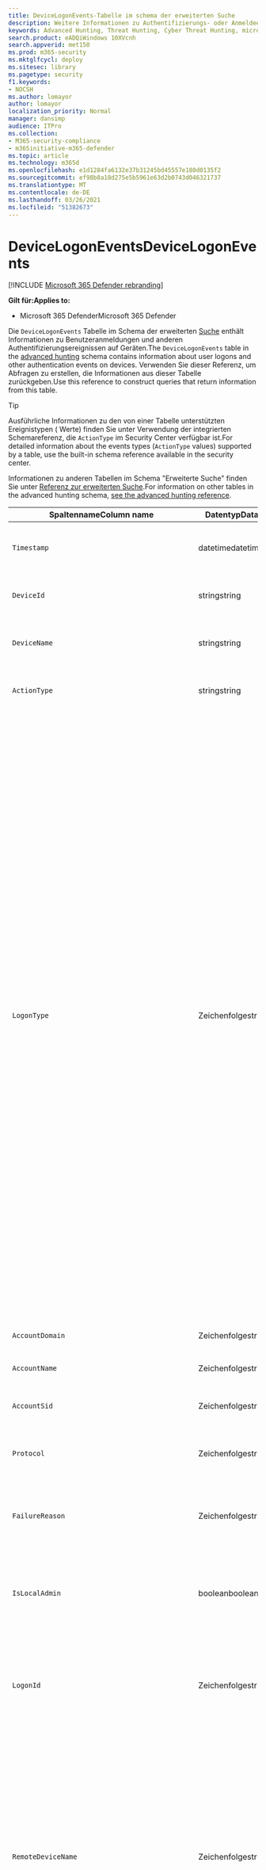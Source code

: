 ```yaml
---
title: DeviceLogonEvents-Tabelle im schema der erweiterten Suche
description: Weitere Informationen zu Authentifizierungs- oder Anmeldeereignissen finden Sie in der DeviceLogonEvents-Tabelle des schemas für die erweiterte Suche.
keywords: Advanced Hunting, Threat Hunting, Cyber Threat Hunting, microsoft threat protection, microsoft 365, mtp, m365, search, query, telemetry, schema reference, kusto, table, column, data type, description, logonevents, DeviceLogonEvents, authentication, logon, sign in
search.product: eADQiWindows 10XVcnh
search.appverid: met150
ms.prod: m365-security
ms.mktglfcycl: deploy
ms.sitesec: library
ms.pagetype: security
f1.keywords:
- NOCSH
ms.author: lomayor
author: lomayor
localization_priority: Normal
manager: dansimp
audience: ITPro
ms.collection:
- M365-security-compliance
- m365initiative-m365-defender
ms.topic: article
ms.technology: m365d
ms.openlocfilehash: e1d1284fa6132e37b31245bd45557e180d0135f2
ms.sourcegitcommit: ef98b8a18d275e5b5961e63d2b0743d046321737
ms.translationtype: MT
ms.contentlocale: de-DE
ms.lasthandoff: 03/26/2021
ms.locfileid: "51382673"
---
```

# <a name="devicelogonevents"></a><span data-ttu-id="04656-104">DeviceLogonEvents</span><span class="sxs-lookup"><span data-stu-id="04656-104">DeviceLogonEvents</span></span>

[!INCLUDE [Microsoft 365 Defender rebranding](../includes/microsoft-defender.md)]


<span data-ttu-id="04656-105">**Gilt für:**</span><span class="sxs-lookup"><span data-stu-id="04656-105">**Applies to:**</span></span>
- <span data-ttu-id="04656-106">Microsoft 365 Defender</span><span class="sxs-lookup"><span data-stu-id="04656-106">Microsoft 365 Defender</span></span>



<span data-ttu-id="04656-107">Die `DeviceLogonEvents` Tabelle im Schema der erweiterten [Suche](advanced-hunting-overview.md) enthält Informationen zu Benutzeranmeldungen und anderen Authentifizierungsereignissen auf Geräten.</span><span class="sxs-lookup"><span data-stu-id="04656-107">The `DeviceLogonEvents` table in the [advanced hunting](advanced-hunting-overview.md) schema contains information about user logons and other authentication events on devices.</span></span> <span data-ttu-id="04656-108">Verwenden Sie dieser Referenz, um Abfragen zu erstellen, die Informationen aus dieser Tabelle zurückgeben.</span><span class="sxs-lookup"><span data-stu-id="04656-108">Use this reference to construct queries that return information from this table.</span></span>

>[!TIP]
> <span data-ttu-id="04656-109">Ausführliche Informationen zu den von einer Tabelle unterstützten Ereignistypen ( Werte) finden Sie unter Verwendung der integrierten Schemareferenz, die `ActionType` im Security Center verfügbar ist.</span><span class="sxs-lookup"><span data-stu-id="04656-109">For detailed information about the events types (`ActionType` values) supported by a table, use the built-in schema reference available in the security center.</span></span>

<span data-ttu-id="04656-110">Informationen zu anderen Tabellen im Schema "Erweiterte Suche" finden Sie unter [Referenz zur erweiterten Suche](advanced-hunting-schema-tables.md).</span><span class="sxs-lookup"><span data-stu-id="04656-110">For information on other tables in the advanced hunting schema, [see the advanced hunting reference](advanced-hunting-schema-tables.md).</span></span>

| <span data-ttu-id="04656-111">Spaltenname</span><span class="sxs-lookup"><span data-stu-id="04656-111">Column name</span></span> | <span data-ttu-id="04656-112">Datentyp</span><span class="sxs-lookup"><span data-stu-id="04656-112">Data type</span></span> | <span data-ttu-id="04656-113">Beschreibung</span><span class="sxs-lookup"><span data-stu-id="04656-113">Description</span></span> |
|-------------|-----------|-------------|
| `Timestamp` | <span data-ttu-id="04656-114">datetime</span><span class="sxs-lookup"><span data-stu-id="04656-114">datetime</span></span> | <span data-ttu-id="04656-115">Datum und Uhrzeit der Aufzeichnung des Ereignisses</span><span class="sxs-lookup"><span data-stu-id="04656-115">Date and time when the event was recorded</span></span> |
| `DeviceId` | <span data-ttu-id="04656-116">string</span><span class="sxs-lookup"><span data-stu-id="04656-116">string</span></span> | <span data-ttu-id="04656-117">Eindeutiger Bezeichner für den Computer im Dienst</span><span class="sxs-lookup"><span data-stu-id="04656-117">Unique identifier for the machine in the service</span></span> |
| `DeviceName` | <span data-ttu-id="04656-118">string</span><span class="sxs-lookup"><span data-stu-id="04656-118">string</span></span> | <span data-ttu-id="04656-119">Vollqualifizierter Domänenname (FQDN) des Computers</span><span class="sxs-lookup"><span data-stu-id="04656-119">Fully qualified domain name (FQDN) of the machine</span></span> |
| `ActionType` | <span data-ttu-id="04656-120">string</span><span class="sxs-lookup"><span data-stu-id="04656-120">string</span></span> |<span data-ttu-id="04656-121">Typ der Aktivität, die das Ereignis ausgelöst hat</span><span class="sxs-lookup"><span data-stu-id="04656-121">Type of activity that triggered the event</span></span> |
| `LogonType` | <span data-ttu-id="04656-122">Zeichenfolge</span><span class="sxs-lookup"><span data-stu-id="04656-122">string</span></span> | <span data-ttu-id="04656-123">Typ der Anmeldesitzung, insbesondere:</span><span class="sxs-lookup"><span data-stu-id="04656-123">Type of logon session, specifically:</span></span><br><br> <span data-ttu-id="04656-124">- **Interaktiv** – Benutzer interagiert physisch mit dem Computer mithilfe der lokalen Tastatur und des Bildschirms</span><span class="sxs-lookup"><span data-stu-id="04656-124">- **Interactive** - User physically interacts with the machine using the local keyboard and screen</span></span><br><br> <span data-ttu-id="04656-125">- **Remote-interaktive (RDP)-Anmeldungen** – Benutzer interagiert remote mit dem Computer mithilfe von Remotedesktop, Terminaldiensten, Remoteunterstützung oder anderen RDP-Clients</span><span class="sxs-lookup"><span data-stu-id="04656-125">- **Remote interactive (RDP) logons** - User interacts with the machine remotely using Remote Desktop, Terminal Services, Remote Assistance, or other RDP clients</span></span><br><br> <span data-ttu-id="04656-126">- **Netzwerk** – Sitzung, die initiiert wird, wenn über PsExec auf den Computer zugegriffen wird oder wenn auf freigegebene Ressourcen auf dem Computer zugegriffen wird( z. B. Drucker und freigegebene Ordner).</span><span class="sxs-lookup"><span data-stu-id="04656-126">- **Network** - Session initiated when the machine is accessed using PsExec or when shared resources on the machine, such as printers and shared folders, are accessed</span></span><br><br> <span data-ttu-id="04656-127">- **Batch** – Sitzung, die von geplanten Vorgängen initiiert wurde</span><span class="sxs-lookup"><span data-stu-id="04656-127">- **Batch** - Session initiated by scheduled tasks</span></span><br><br> <span data-ttu-id="04656-128">- **Dienst** – Sitzung, die von Diensten beim Start initiiert wurde</span><span class="sxs-lookup"><span data-stu-id="04656-128">- **Service** - Session initiated by services as they start</span></span><br> |
| `AccountDomain` | <span data-ttu-id="04656-129">Zeichenfolge</span><span class="sxs-lookup"><span data-stu-id="04656-129">string</span></span> | <span data-ttu-id="04656-130">Domäne des Kontos</span><span class="sxs-lookup"><span data-stu-id="04656-130">Domain of the account</span></span> |
| `AccountName` | <span data-ttu-id="04656-131">Zeichenfolge</span><span class="sxs-lookup"><span data-stu-id="04656-131">string</span></span> | <span data-ttu-id="04656-132">Benutzername des Kontos</span><span class="sxs-lookup"><span data-stu-id="04656-132">User name of the account</span></span> |
| `AccountSid` | <span data-ttu-id="04656-133">Zeichenfolge</span><span class="sxs-lookup"><span data-stu-id="04656-133">string</span></span> | <span data-ttu-id="04656-134">Security Identifier (SID) des Kontos</span><span class="sxs-lookup"><span data-stu-id="04656-134">Security Identifier (SID) of the account</span></span> |
| `Protocol` | <span data-ttu-id="04656-135">Zeichenfolge</span><span class="sxs-lookup"><span data-stu-id="04656-135">string</span></span> | <span data-ttu-id="04656-136">Während der Kommunikation verwendetes Protokoll</span><span class="sxs-lookup"><span data-stu-id="04656-136">Protocol used during the communication</span></span> |
| `FailureReason` | <span data-ttu-id="04656-137">Zeichenfolge</span><span class="sxs-lookup"><span data-stu-id="04656-137">string</span></span> | <span data-ttu-id="04656-138">Informationen zur Erklärung, warum die aufgezeichnete Aktion fehlgeschlagen ist</span><span class="sxs-lookup"><span data-stu-id="04656-138">Information explaining why the recorded action failed</span></span> |
| `IsLocalAdmin` | <span data-ttu-id="04656-139">boolean</span><span class="sxs-lookup"><span data-stu-id="04656-139">boolean</span></span> | <span data-ttu-id="04656-140">Boolescher Indikator, ob der Benutzer ein lokaler Administrator auf dem Computer ist</span><span class="sxs-lookup"><span data-stu-id="04656-140">Boolean indicator of whether the user is a local administrator on the machine</span></span> |
| `LogonId` | <span data-ttu-id="04656-141">Zeichenfolge</span><span class="sxs-lookup"><span data-stu-id="04656-141">string</span></span> | <span data-ttu-id="04656-142">Bezeichner für eine Anmeldesitzung.</span><span class="sxs-lookup"><span data-stu-id="04656-142">Identifier for a logon session.</span></span> <span data-ttu-id="04656-143">Dieser Bezeichner ist auf demselben Computer nur zwischen Neustarts eindeutig</span><span class="sxs-lookup"><span data-stu-id="04656-143">This identifier is unique on the same machine only between restarts</span></span> |
| `RemoteDeviceName` | <span data-ttu-id="04656-144">Zeichenfolge</span><span class="sxs-lookup"><span data-stu-id="04656-144">string</span></span> | <span data-ttu-id="04656-145">Name des Computers, der einen Remotevorgang auf dem betroffenen Computer ausgeführt hat.</span><span class="sxs-lookup"><span data-stu-id="04656-145">Name of the machine that performed a remote operation on the affected machine.</span></span> <span data-ttu-id="04656-146">Je nach gemeldeten Ereignis kann es sich bei diesem Namen um einen vollqualifizierten Domänennamen (Fully Qualified Domain Name, FQDN), einen NetBIOS-Namen oder einen Hostnamen ohne Domäneninformationen geben.</span><span class="sxs-lookup"><span data-stu-id="04656-146">Depending on the event being reported, this name could be a fully-qualified domain name (FQDN), a NetBIOS name  or a host name without domain information</span></span> |
| `RemoteIP` | <span data-ttu-id="04656-147">string</span><span class="sxs-lookup"><span data-stu-id="04656-147">string</span></span> | <span data-ttu-id="04656-148">IP-Adresse, mit der eine Verbindung hergestellt wurde</span><span class="sxs-lookup"><span data-stu-id="04656-148">IP address that was being connected to</span></span> |
| `RemoteIPType` | <span data-ttu-id="04656-149">Zeichenfolge</span><span class="sxs-lookup"><span data-stu-id="04656-149">string</span></span> | <span data-ttu-id="04656-150">Typ der IP-Adresse, z. B. Public, Private, Reserved, Loopback, Teredo, FourToSixMapping und Broadcast</span><span class="sxs-lookup"><span data-stu-id="04656-150">Type of IP address, for example Public, Private, Reserved, Loopback, Teredo, FourToSixMapping, and Broadcast</span></span> |
| `RemotePort` | <span data-ttu-id="04656-151">int</span><span class="sxs-lookup"><span data-stu-id="04656-151">int</span></span> | <span data-ttu-id="04656-152">TCP-Port auf dem Remotegerät, mit dem eine Verbindung hergestellt wurde</span><span class="sxs-lookup"><span data-stu-id="04656-152">TCP port on the remote device that was being connected to</span></span> |
| `InitiatingProcessAccountDomain` | <span data-ttu-id="04656-153">Zeichenfolge</span><span class="sxs-lookup"><span data-stu-id="04656-153">string</span></span> | <span data-ttu-id="04656-154">Domäne des Kontos, mit dem der Prozess für das Ereignis verantwortlich war</span><span class="sxs-lookup"><span data-stu-id="04656-154">Domain of the account that ran the process responsible for the event</span></span> |
| `InitiatingProcessAccountName` | <span data-ttu-id="04656-155">Zeichenfolge</span><span class="sxs-lookup"><span data-stu-id="04656-155">string</span></span> | <span data-ttu-id="04656-156">Benutzername des Kontos, das den prozess für das Ereignis verantwortlich führte</span><span class="sxs-lookup"><span data-stu-id="04656-156">User name of the account that ran the process responsible for the event</span></span> |
| `InitiatingProcessAccountSid` | <span data-ttu-id="04656-157">Zeichenfolge</span><span class="sxs-lookup"><span data-stu-id="04656-157">string</span></span> | <span data-ttu-id="04656-158">Security Identifier (SID) des Kontos, das den für das Ereignis verantwortlichen Prozess führte</span><span class="sxs-lookup"><span data-stu-id="04656-158">Security Identifier (SID) of the account that ran the process responsible for the event</span></span> |
| `InitiatingProcessAccountUpn` | <span data-ttu-id="04656-159">Zeichenfolge</span><span class="sxs-lookup"><span data-stu-id="04656-159">string</span></span> | <span data-ttu-id="04656-160">Benutzerprinzipalname (UPN) des Kontos, das den für das Ereignis verantwortlichen Prozess führte</span><span class="sxs-lookup"><span data-stu-id="04656-160">User principal name (UPN) of the account that ran the process responsible for the event</span></span> |
| ` InitiatingProcessAccountObjectId` | <span data-ttu-id="04656-161">Zeichenfolge</span><span class="sxs-lookup"><span data-stu-id="04656-161">string</span></span> | <span data-ttu-id="04656-162">Azure AD-Objekt-ID des Benutzerkontos, das den für das Ereignis verantwortlichen Prozess ausgeführt hat</span><span class="sxs-lookup"><span data-stu-id="04656-162">Azure AD object ID of the user account that ran the process responsible for the event</span></span> |
| `InitiatingProcessIntegrityLevel` | <span data-ttu-id="04656-163">Zeichenfolge</span><span class="sxs-lookup"><span data-stu-id="04656-163">string</span></span> | <span data-ttu-id="04656-164">Integritätsebene des Prozesses, der das Ereignis initiiert hat.</span><span class="sxs-lookup"><span data-stu-id="04656-164">Integrity level of the process that initiated the event.</span></span> <span data-ttu-id="04656-165">Windows weist Prozesse Integritätsstufen basierend auf bestimmten Merkmalen zu, z. B. wenn sie über einen Internetdownload gestartet wurden.</span><span class="sxs-lookup"><span data-stu-id="04656-165">Windows assigns integrity levels to processes based on certain characteristics, such as if they were launched from an internet download.</span></span> <span data-ttu-id="04656-166">Diese Integritätsstufen beeinflussen Berechtigungen für Ressourcen</span><span class="sxs-lookup"><span data-stu-id="04656-166">These integrity levels influence permissions to resources</span></span> |
| `InitiatingProcessTokenElevation` | <span data-ttu-id="04656-167">Zeichenfolge</span><span class="sxs-lookup"><span data-stu-id="04656-167">string</span></span> | <span data-ttu-id="04656-168">Tokentyp, der angibt, ob die Berechtigungserweiterung für die Benutzerzugriffssteuerung (User Access Control, UAC) auf den Prozess angewendet wurde, der das Ereignis initiiert hat</span><span class="sxs-lookup"><span data-stu-id="04656-168">Token type indicating the presence or absence of User Access Control (UAC) privilege elevation applied to the process that initiated the event</span></span> |
| `InitiatingProcessSHA1` | <span data-ttu-id="04656-169">Zeichenfolge</span><span class="sxs-lookup"><span data-stu-id="04656-169">string</span></span> | <span data-ttu-id="04656-170">SHA-1 des Prozesses (Bilddatei), der das Ereignis initiiert hat</span><span class="sxs-lookup"><span data-stu-id="04656-170">SHA-1 of the process (image file) that initiated the event</span></span> |
| `InitiatingProcessSHA256` | <span data-ttu-id="04656-171">Zeichenfolge</span><span class="sxs-lookup"><span data-stu-id="04656-171">string</span></span> | <span data-ttu-id="04656-172">SHA-256 des Prozesses (Bilddatei), der das Ereignis initiiert hat.</span><span class="sxs-lookup"><span data-stu-id="04656-172">SHA-256 of the process (image file) that initiated the event.</span></span> <span data-ttu-id="04656-173">Dieses Feld wird in der Regel nicht aufgefüllt– verwenden Sie die SPALTE SHA1, wenn verfügbar</span><span class="sxs-lookup"><span data-stu-id="04656-173">This field is usually not populated—use the SHA1 column when available</span></span> |
| `InitiatingProcessMD5` | <span data-ttu-id="04656-174">Zeichenfolge</span><span class="sxs-lookup"><span data-stu-id="04656-174">string</span></span> | <span data-ttu-id="04656-175">MD5-Hash des Prozesses (Bilddatei), der das Ereignis initiiert hat</span><span class="sxs-lookup"><span data-stu-id="04656-175">MD5 hash of the process (image file) that initiated the event</span></span> |
| `InitiatingProcessFileName` | <span data-ttu-id="04656-176">Zeichenfolge</span><span class="sxs-lookup"><span data-stu-id="04656-176">string</span></span> | <span data-ttu-id="04656-177">Name des Prozesses, der das Ereignis initiiert hat</span><span class="sxs-lookup"><span data-stu-id="04656-177">Name of the process that initiated the event</span></span> |
| `InitiatingProcessFileSize` | <span data-ttu-id="04656-178">long</span><span class="sxs-lookup"><span data-stu-id="04656-178">long</span></span> | <span data-ttu-id="04656-179">Größe der Datei, die den prozessverantwortlichen Vorgang für das Ereignis führte</span><span class="sxs-lookup"><span data-stu-id="04656-179">Size of the file that ran the process responsible for the event</span></span> |
| `InitiatingProcessVersionInfoCompanyName` | <span data-ttu-id="04656-180">Zeichenfolge</span><span class="sxs-lookup"><span data-stu-id="04656-180">string</span></span> | <span data-ttu-id="04656-181">Firmenname aus den Versionsinformationen des Für das Ereignis verantwortlichen Prozesses (Bilddatei)</span><span class="sxs-lookup"><span data-stu-id="04656-181">Company name from the version information of the process (image file) responsible for the event</span></span> |
| `InitiatingProcessVersionInfoProductName` | <span data-ttu-id="04656-182">Zeichenfolge</span><span class="sxs-lookup"><span data-stu-id="04656-182">string</span></span> | <span data-ttu-id="04656-183">Produktname aus den Versionsinformationen des prozesses (Bilddatei), der für das Ereignis verantwortlich ist</span><span class="sxs-lookup"><span data-stu-id="04656-183">Product name from the version information of the process (image file) responsible for the event</span></span> |
| `InitiatingProcessVersionInfoProductVersion` | <span data-ttu-id="04656-184">Zeichenfolge</span><span class="sxs-lookup"><span data-stu-id="04656-184">string</span></span> | <span data-ttu-id="04656-185">Produktversion aus den Versionsinformationen des Prozesses (Bilddatei), die für das Ereignis verantwortlich ist</span><span class="sxs-lookup"><span data-stu-id="04656-185">Product version from the version information of the process (image file) responsible for the event</span></span> |
| `InitiatingProcessVersionInfoInternalFileName` | <span data-ttu-id="04656-186">Zeichenfolge</span><span class="sxs-lookup"><span data-stu-id="04656-186">string</span></span> | <span data-ttu-id="04656-187">Interner Dateiname aus den Versionsinformationen des Prozesses (Bilddatei), die für das Ereignis verantwortlich ist</span><span class="sxs-lookup"><span data-stu-id="04656-187">Internal file name from the version information of the process (image file) responsible for the event</span></span> |
| `InitiatingProcessVersionInfoOriginalFileName` | <span data-ttu-id="04656-188">Zeichenfolge</span><span class="sxs-lookup"><span data-stu-id="04656-188">string</span></span> | <span data-ttu-id="04656-189">Ursprünglicher Dateiname aus den Versionsinformationen des Prozesses (Bilddatei), der für das Ereignis verantwortlich ist</span><span class="sxs-lookup"><span data-stu-id="04656-189">Original file name from the version information of the process (image file) responsible for the event</span></span> |
| `InitiatingProcessVersionInfoFileDescription` | <span data-ttu-id="04656-190">Zeichenfolge</span><span class="sxs-lookup"><span data-stu-id="04656-190">string</span></span> | <span data-ttu-id="04656-191">Beschreibung der Versionsinformationen des für das Ereignis verantwortlichen Prozesses (Bilddatei)</span><span class="sxs-lookup"><span data-stu-id="04656-191">Description from the version information of the process (image file) responsible for the event</span></span> |
| `InitiatingProcessId` | <span data-ttu-id="04656-192">int</span><span class="sxs-lookup"><span data-stu-id="04656-192">int</span></span> | <span data-ttu-id="04656-193">Prozess-ID (PID) des Prozesses, der das Ereignis initiiert hat</span><span class="sxs-lookup"><span data-stu-id="04656-193">Process ID (PID) of the process that initiated the event</span></span> |
| `InitiatingProcessCommandLine` | <span data-ttu-id="04656-194">Zeichenfolge</span><span class="sxs-lookup"><span data-stu-id="04656-194">string</span></span> | <span data-ttu-id="04656-195">Befehlszeile zum Ausführen des Prozesses, der das Ereignis initiiert hat</span><span class="sxs-lookup"><span data-stu-id="04656-195">Command line used to run the process that initiated the event</span></span> |
| `InitiatingProcessCreationTime` | <span data-ttu-id="04656-196">Datum/Uhrzeit</span><span class="sxs-lookup"><span data-stu-id="04656-196">datetime</span></span> | <span data-ttu-id="04656-197">Datum und Uhrzeit, zu dem der Prozess gestartet wurde, der das Ereignis initiiert hat</span><span class="sxs-lookup"><span data-stu-id="04656-197">Date and time when the process that initiated the event was started</span></span> |
| `InitiatingProcessFolderPath` | <span data-ttu-id="04656-198">Zeichenfolge</span><span class="sxs-lookup"><span data-stu-id="04656-198">string</span></span> | <span data-ttu-id="04656-199">Ordner mit dem Prozess (Bilddatei), der das Ereignis initiiert hat</span><span class="sxs-lookup"><span data-stu-id="04656-199">Folder containing the process (image file) that initiated the event</span></span> |
| `InitiatingProcessParentId` | <span data-ttu-id="04656-200">int</span><span class="sxs-lookup"><span data-stu-id="04656-200">int</span></span> | <span data-ttu-id="04656-201">Prozess-ID (PID) des übergeordneten Prozesses, der den prozess, der für das Ereignis verantwortlich war,</span><span class="sxs-lookup"><span data-stu-id="04656-201">Process ID (PID) of the parent process that spawned the process responsible for the event</span></span> |
| `InitiatingProcessParentFileName` | <span data-ttu-id="04656-202">Zeichenfolge</span><span class="sxs-lookup"><span data-stu-id="04656-202">string</span></span> | <span data-ttu-id="04656-203">Name des übergeordneten Prozesses, der den prozessverantwortlichen Prozess für das Ereignis gezeitet hat</span><span class="sxs-lookup"><span data-stu-id="04656-203">Name of the parent process that spawned the process responsible for the event</span></span> |
| `InitiatingProcessParentCreationTime` | <span data-ttu-id="04656-204">Datum/Uhrzeit</span><span class="sxs-lookup"><span data-stu-id="04656-204">datetime</span></span> | <span data-ttu-id="04656-205">Datum und Uhrzeit, zu der das übergeordnete Element des für das Ereignis verantwortlichen Prozesses gestartet wurde</span><span class="sxs-lookup"><span data-stu-id="04656-205">Date and time when the parent of the process responsible for the event was started</span></span> |
| `ReportId` | <span data-ttu-id="04656-206">long</span><span class="sxs-lookup"><span data-stu-id="04656-206">long</span></span> | <span data-ttu-id="04656-207">Ereignisbezeichner basierend auf einem Repeating-Indikator.</span><span class="sxs-lookup"><span data-stu-id="04656-207">Event identifier based on a repeating counter.</span></span> <span data-ttu-id="04656-208">Um eindeutige Ereignisse zu identifizieren, muss diese Spalte in Verbindung mit den Spalten DeviceName und Timestamp verwendet werden.</span><span class="sxs-lookup"><span data-stu-id="04656-208">To identify unique events, this column must be used in conjunction with the DeviceName and Timestamp columns</span></span> |
| `AppGuardContainerId` | <span data-ttu-id="04656-209">Zeichenfolge</span><span class="sxs-lookup"><span data-stu-id="04656-209">string</span></span> | <span data-ttu-id="04656-210">Id für den virtualisierten Container, der von Application Guard zum Isolieren von Browseraktivitäten verwendet wird</span><span class="sxs-lookup"><span data-stu-id="04656-210">Identifier for the virtualized container used by Application Guard to isolate browser activity</span></span> |
| `AdditionalFields` | <span data-ttu-id="04656-211">Zeichenfolge</span><span class="sxs-lookup"><span data-stu-id="04656-211">string</span></span> | <span data-ttu-id="04656-212">Zusätzliche Informationen zum Ereignis im JSON-Arrayformat</span><span class="sxs-lookup"><span data-stu-id="04656-212">Additional information about the event in JSON array format</span></span> |

## <a name="related-topics"></a><span data-ttu-id="04656-213">Verwandte Themen</span><span class="sxs-lookup"><span data-stu-id="04656-213">Related topics</span></span>
- [<span data-ttu-id="04656-214">Übersicht über die erweiterte Suche</span><span class="sxs-lookup"><span data-stu-id="04656-214">Advanced hunting overview</span></span>](advanced-hunting-overview.md)
- [<span data-ttu-id="04656-215">Lernen der Abfragesprache</span><span class="sxs-lookup"><span data-stu-id="04656-215">Learn the query language</span></span>](advanced-hunting-query-language.md)
- [<span data-ttu-id="04656-216">Verwenden freigegebener Abfragen</span><span class="sxs-lookup"><span data-stu-id="04656-216">Use shared queries</span></span>](advanced-hunting-shared-queries.md)
- [<span data-ttu-id="04656-217">Suche über Geräte, E-Mails, Apps und Identitäten hinweg</span><span class="sxs-lookup"><span data-stu-id="04656-217">Hunt across devices, emails, apps, and identities</span></span>](advanced-hunting-query-emails-devices.md)
- [<span data-ttu-id="04656-218">Grundlegendes zum Schema</span><span class="sxs-lookup"><span data-stu-id="04656-218">Understand the schema</span></span>](advanced-hunting-schema-tables.md)
- [<span data-ttu-id="04656-219">Anwenden bewährter Methoden für Abfragen</span><span class="sxs-lookup"><span data-stu-id="04656-219">Apply query best practices</span></span>](advanced-hunting-best-practices.md)
